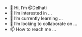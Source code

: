 - 👋 Hi, I’m @Delhati
- 👀 I’m interested in ...
- 🌱 I’m currently learning ...
- 💞️ I’m looking to collaborate on ...
- 📫 How to reach me ...

<!---
Delhati/Delhati is a ✨ special ✨ repository because its `README.md` (this file) appears on your GitHub profile.
You can click the Preview link to take a look at your changes.
--->
